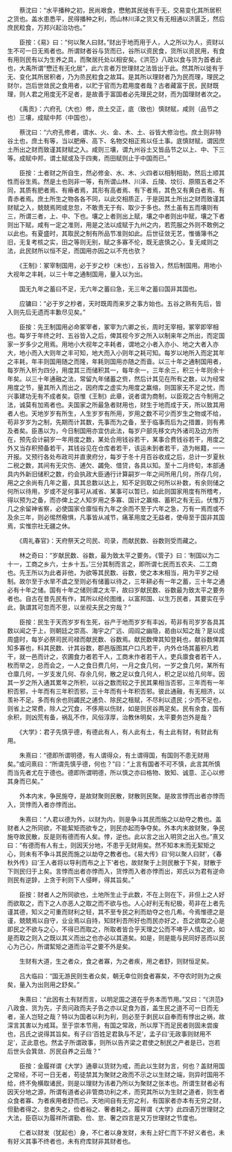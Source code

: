 <!-- { "loadSidebar": true } -->
　　蔡沈曰：“水平播种之初，民尚艰食，懋勉其民徙有于无，交易变化其所居积之货也。盖水患悉平，民得播种之利，而山林川泽之货又有无相通以济匮乏，然后庶民粒食，万邦兴起治功也。”

　　臣按：《易》曰：“何以聚人曰财。”财出于地而用于人，人之所以为人，资财以生不可一日无焉者也。所谓财者谷与货而已，谷所以资民食，货所以资民用，有食有用则民有以为生养之具，而聚居托处以相安矣。《洪范》八政以食与货为首者此也，大禹所谓“懋迁有无化居”，此六言者万世理财之法皆出于此。然其所以徙有于无、变化其所居积者，乃为烝民粒食之故耳。是其所以理财者乃为民而理，理民之财尔，岂后世敛民之食用者，以贮于官而为君用度者哉？古者藏富于民，民财既理，则人君之用度无不足者，是故善于富国者必先理民之财，而为国理财者次之。

　　《禹贡》：六府孔（大也）修，庶土交正，底（致也）慎财赋，咸则（品节之也）三壤，成赋中邦（中国也）。

　　蔡沈曰：“六府孔修者，谓水、火、金、木、土、谷皆大修治也。庶土则非特谷土也，庶土有等，当以肥瘠、高下、名物交相正焉以任土事。底慎财赋，谓因庶土所出之财而致谨其财赋之入。咸则三壤，谓九州谷土又皆品节之以上、中、下三等。成赋中邦，谓土赋或及于四夷，而田赋则止于中国而已。”

　　臣按：土者财之所自生，然必修金、水、木、火四者以相制相助，然后土顺其性而谷生焉。然是土也则非一等，有所谓山林、川泽、丘陵、坟衍、原隰五者之不同，其质有肥者焉、有瘠者焉，其形有高者焉、有下者焉，其色又有黄白者焉、有青赤者焉。庶土所生之物各各不同，以此交相质正，于是因其土所出之财而致谨其财赋之入，兢兢焉罔或怠忽，不敢责无于有、取少于多也。然土虽有五而壤则有三，所谓三者，上、中、下也。壤之上者则出上赋，壤之中者则出中赋，壤之下者则出下赋，咸有一定之准则，用是之法以成赋于九州之内，若荒服之外则不敢例之以此也。有夏盛时，其取民之制有所品节准则如此。后世征敛无艺，惟循簿书之旧，无复考核之实，田之等则无别，赋之多寡不伦，既无底慎之心，复无咸则之法，此民财所以恒不足，而国用亦因之以不充也欤？

　　《王制》：冢宰制国用，必于岁之杪（末也），五谷皆入，然后制国用。用地小大视年之丰耗，以三十年之通制国用，量入以为出。

　　国无九年之蓄曰不足，无六年之蓄曰急，无三年之蓄曰国非其国也。

　　应镛曰：“必于岁之杪者，天时既周而来岁之事方始也。五谷之熟有先后，皆入则先后无遗而丰歉尽见矣。”

　　臣按：先王制国用必命冢宰者，冢宰为六卿之长，周时无宰相，冢宰即宰相也。每岁于年终之时、五谷皆入之后，俾其视今岁之所入以制来年之所出，而定国家一岁多少之用焉。用地小大视年之丰耗者，谓地之小者入亦小、地之大者入亦大，地小而入大则年之丰可知，地大而入小则年之耗可知。每岁以地所入而定其年之丰耗，年丰则国用随之而隆，年耗则国用亦随之而啬。以三十年之通制国用者，每岁所入析为四分，用度其三而储积其一，每年余一，三年余三，积三十年则余十年矣。以三十年通融之法，常留九年储蓄之赀，然后计其见在所有之数，以为经常用度之节，量其所入而出之，因府库之虚实为用度之赢缩，则国家无不足之忧，而兴事建功无有不成者矣。窃惟《王制》此章，说者谓为商制，以臣观之古今制用之法，诚莫有加焉者也。夫国家之所最急者财用也，财生于地而成于天，所以致其用者人也。天地岁岁有所生，人生岁岁有所用，岁用之数不可少而岁生之物或不给，苟非岁岁为之制，先期而计其数，先事而为之备，至于临事而后为之措置，则有弗及者矣。臣愚以为，今日制国用亦宜仿此法，每岁户部先移文内外诸司及边方所在，预先会计嗣岁一年用度之数，某处合用钱谷若干，某事合费钱谷若干，用度之外又当存积预备若干，其钱谷见在仓库者若干，该运未到者若干，造为帐籍，一一开报。又预行各处布政司并直隶府分，每岁于冬十月百谷收成之后，总计一岁夏秋二税之数，其间有无灾伤、逋欠、蠲免、借贷，各具以知。至十二月终旬，本部通具内外新旧储积之数，约会执政大臣通行计算嗣岁一年之间所用几何，所存几何，用之之余尚有几年之蓄，具其总数以达上，知不足则取之何所以补数，有余则储之何所以待用，岁或不足何事可从减省、某事可以暂已，如此则国家用度有所稽考，得以预为之备，而亦俾上之人知岁用之多寡、国计之赢缩、蓄积之有无云。伏惟万几之余留神省察，必使国家仓廪恒有九年之余而不至于六年之急，万有一焉而或不及余三年，则必惕然儆惧，凡事皆从减节，痛革用度之无益者，使毋至于国非其国焉，实惟宗社无疆之休。

　　《周礼春官》：天府祭天之司民、司录，而献民数、谷数则受而藏之。

　　林之奇曰：“岁献民数、谷数，最为致太平之要务。《管子》曰：‘制国以为二十一，工商之乡六，士乡十五。’三分其制而言之，即所谓七民而五农夫、二工商也。先王所以为此者非他，为欲等其民数、谷数，使之本末相当，用为平岁之经制。故尔至于水旱不虞之至则必有储蓄以待之，三年耕必有一年之蓄，三十年之通必有十年之储。国有十年之储则谓之太平，故曰岁献民数、谷数最为致太平之要务者也。自古在昔先民有作，其所以经纶图维，以富邦国、以生万民者，其要实在乎此，孰谓其可忽而不思，以坐视夫民之穷哉？”

　　臣按：民生于天而岁岁有生死，谷产于地而岁岁有丰凶，苟非有司岁岁各具其数以闻之于上，则朝廷之崇高、海宇之广远、闾阎之幽隐，曷由以知之哉？是以成周盛时，每岁必祭司民司禄而献民数、谷数焉。献民数俾其知登耗也，献谷数俾其知多寡也，料其民数、计其谷数，郡邑版图其户口凡若干，内外仓场其蓄积凡若干，就一邑而计之，农圃食力者若干人，工商末作者若干人，吏兵廪食者若干人，枚而举之，总而会之，一人之食日费几何，一月之食几何，一岁之食几何，某所有仓廪几何，一岁支发几何、存余几何，散之足以食几何人，积之足以给几何年。因其一岁之所入通其累年之所积，以谷之数而较之于民其果相当否邪，三年而有一年积否邪，十年而有三年积否邪，三十年而有十年积否邪。彼此通融，有无相济，以羡补不足。多而有余也则蠲民之逋负、除民之租赋，不尽利以遗民；少而不足也，则省上之常费，除人之冗食，不侈用以伤财，如是则民谷两足矣。民有余食，国有余积，则凶荒有备，祸乱不作，风俗淳厚，治教休明矣，太平要务岂外是哉？

　　《大学》：君子先慎乎德，有德此有人，有人此有土，有土此有财，有财此有用。

　　朱熹曰：“德即所谓明德，有人谓得众，有土谓得国，有国则不患无财用矣。”或问熹曰：“所谓先慎乎德，何也？”曰：“上言有国者不可不慎，此言其所慎而当先者尤在于德也。德即所谓明德，所以慎之亦曰格物、致知、诚意、正心以修其身而已矣。”

　　外本内末，争民施夺，是故财聚则民散，财散则民聚。是故言悖而出者亦悖而入，货悖而入者亦悖而出。

　　朱熹曰：“人君以德为外，以财为内，则是争斗其民而施之以劫夺之教也。盖财者人之所同欲，不能絜矩而欲专之，则民亦起而争夺矣。外本内末故财聚，争民施夺故民散，反是则有德而有人矣。悖，逆也。此以言之出入明货之出入也。”熹又曰：“有德而有人有土，则因天分地，不患乎无财用矣。然不知本末而无絜矩之心，则未有不争斗其民而施之以劫夺之教者也。《易大传》曰‘何以聚人曰财’，《春秋外传》曰‘王人者将以导利而布之上下’者也，故财聚于上则民散于下矣，财散于下则民归于上矣。言悖而出者亦悖而入，货悖而入者亦悖而出，郑氏以为君有逆命则民有逆辞，上贪于利则下人侵畔，得其旨矣。”

　　臣按：财者人之所同欲也，土地所生止于此数，不在上则在下，非但上之人好而欲取之，而下之人亦恶人之取之而不欲与也。人心好利无有纪极，苟非在上者先谨其德，知义之可重而财利之轻，其不至专民之利而劫夺之也几希。今焉惟德之是谨，兢兢焉以自守，业业焉以自持，知财利吾所好也而民亦好之，吾之欲取之心是即民之不欲与之心，不得已而取之，所取者皆合乎天理之公而不咈乎人情之欲，如是而取之则入之既以其义而出之也亦必以其道矣。如是，则是能与民同好恶而以民心为己心，所谓絜矩之道而治平之要不外是矣。

　　生财有大道，生之者众，食之者寡，为之者疾，用之者舒，则财恒足矣。

　　吕大临曰：“国无游民则生者众矣，朝无幸位则食者寡矣，不夺农时则为之疾矣，量入为出则用之舒矣。”

　　朱熹曰：“此因有土有财而言，以明足国之道在乎务本而节用。”又曰：“《洪范》八政食、货为先，子贡问政而夫子告之亦以足食为首，盖生民之道不可一日而无者，圣人岂轻之哉？特以为国者以利为利，则必至于剥民以自奉而有悖出之祸，故深言其害以为戒耳。至于崇本节用，有国之常政，所以厚下而足民者则固未尝废也，吕氏之说得其旨矣。有子曰‘百姓足君孰与不足’，孟子曰‘无政事则财用不足’，正此意也。然孟子所谓政事，则所以告齐梁之君使之制民之产者是已，岂若后世头会箕敛、厉民自养之云哉？”

　　臣按：金履祥谓《大学》通章以货财为戒，而此以生财为言，何也？盖财用国之常经，不可一日无者，苟徒禁其为聚财之政而不示之以生财之端，则异时国用不给，终不免横取诸民，则是以理财为讳者乃所以为聚财之张本也。所谓生财者必有因天分地之源，所谓有道者必非管商功利之术，而究其所以为生财之道者，则生者众食者寡、为者疾用者舒而已。天地间自有无穷之利，有国家者亦本有无穷之财，但勤者得之、怠者失之，俭者裕之、奢者耗之。履祥谓《大学》此四语万世理财之大法，臣窃以为履祥所谓勤、俭、怠、奢之四言是又万世理财之节度也。

　　仁者以财发（犹起也）身，不仁者以身发财，未有上好仁而下不好义者也，未有好义其事不终者也，未有府库财非其财者也。


